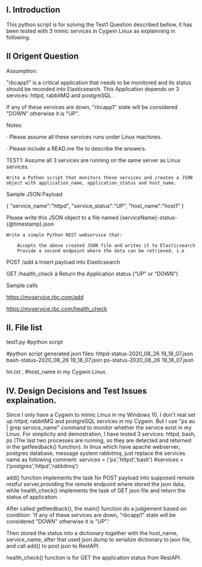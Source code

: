 I. Introduction
------------------------------------------------
This python script is for solving the Test1 Question described bellow, it has been tested with 3 mimic services in Cygwin Linux as explainning in following.

II Origent Question
------------------------------------------------
Assumption: 

"rbcapp1" is a critical application that needs to be monitored and its status should be recorded into Elasticsearch. This Application depends on 3 services: httpd, rabbitMQ and postgreSQL .

If any of these services are down, "rbcapp1" state will be considered "DOWN" otherwise it is "UP".

Notes:

·       Please assume all these services runs under Linux machines.

·       Please include a READ.me file to describe the answers.

 

TEST1:  Assume all 3 services are running on the same server as Linux services.

    Write a Python script that monitors these services and creates a JSON object with application_name, application_status and host_name.

Sample JSON Payload

{ 
   "service_name":"httpd",
   "service_status":"UP",
   "host_name":"host1"
}

Please write this JSON object to a file named {serviceName}-status-{@timestamp}.json

    Write a simple Python REST webservice that: 

        Accepts the above created JSON file and writes it to Elasticsearch 
        Provide a second endpoint where the data can be retrieved, i.e 

POST /add  à Insert payload into Elasticsearch

GET /health_check à Return the Application status (“UP” or “DOWN”)

Sample calls

https://myservice.rbc.com/add

https://myservice.rbc.com/health_check

II. File list
------------------------------------------------
test1.py  #python script

#python script generated json files: 
httpd-status-2020_08_26 19_18_07.json  
bash-status-2020_08_26 19_18_07.json
ps-status-2020_08_26 19_18_07.json

hn.txt ,  #host_name in my Cygwin Linux.


IV. Design Decisions and Test Issues explaination.
------------------------------------------------
Since I only have a Cygwin to mimic Linux in my Windows 10, I don't real set up httpd, rabbitMQ and postgreSQL services in my Cygwin. 
But I use "ps au | grep service_name" command to monitor whether the service exist in my Linux. 
For simplicity and demostration, I have tested 3 services: httpd, bash, ps (The last two processes are running,
so they are detected and returned in the getfeedback() function).
In linux which have apache webserver, postgres database, message system rabbitmq, just replace the services name as following comment:
	services = ('ps','httpd','bash')
	#services = ('postgres','httpd','rabbitmq')
	
add() function implements the task for POST payload into supposed remote restful server,providing the remote endpoint where stored the json data,
while health_check() implements the task of GET json file and return the status of application.

After called getfeedback(), the main() function do a judgement based on condition: 
'If any of these services are down, "rbcapp1" state will be considered "DOWN" otherwise it is "UP".'

Then stored the status into a dictionary together with the host_name, service_name, 
after that used json.dump to serialize dictionary to json file, and call add() to post json to RestAPI.

health_check() function is for GET the application status from RestAPI.

